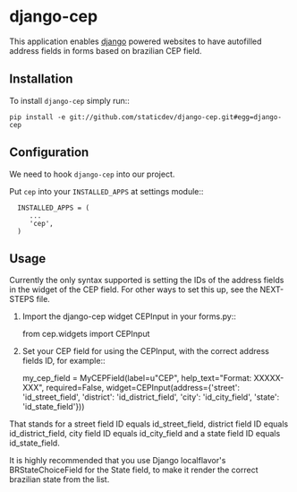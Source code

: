 django-cep
===============
This application enables [django](https://www.djangoproject.com/) powered websites to have autofilled address fields in forms based on brazilian CEP field.

Installation
------------
To install ``django-cep`` simply run::

    pip install -e git://github.com/staticdev/django-cep.git#egg=django-cep

Configuration
-------------

We need to hook ``django-cep`` into our project.

Put ``cep`` into your ``INSTALLED_APPS`` at settings module::

      INSTALLED_APPS = (
         ...
         'cep',
      )

Usage
-----
Currently the only syntax supported is setting the IDs of the address fields in the widget of the CEP field. For other ways to set this up, see the NEXT-STEPS file.

1. Import the django-cep widget CEPInput in your forms.py::

    from cep.widgets import CEPInput

2. Set your CEP field for using the CEPInput, with the correct address fields ID, for example::

    my_cep_field = MyCEPField(label=u"CEP", help_text="Format: XXXXX-XXX", required=False, widget=CEPInput(address={'street': 'id_street_field', 'district': 'id_district_field', 'city': 'id_city_field', 'state': 'id_state_field'}))

 That stands for a street field ID equals id_street_field, district field ID equals id_district_field, city field ID equals id_city_field and a state field ID equals id_state_field. 

 It is highly recommended that you use Django localflavor's BRStateChoiceField for the State field, to make it render the correct brazilian state from the list.